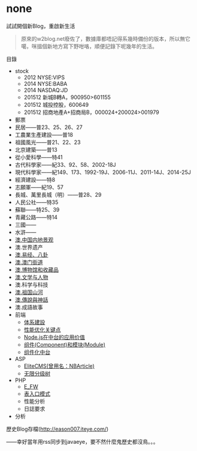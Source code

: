 # none
試試開個新Blog，重啟新生活

> 原來的w2blog.net廢佐了，數據庫都唔記得系幾時備份的版本，所以無它噶，咪搵個新地方寫下野咁咯，順便記錄下呢幾年的生活。

目錄
* stock
  * 2012 NYSE:VIPS
  * 2014 NYSE:BABA
  * 2014 NASDAQ:JD
  * 201512 新城B轉A，900950>601155
  * 201512 城投控股，600649
  * 201512 招商地產A+招商局B，000024+200024>001979
* 郵票
 * 民居——普23、25、26、27
 * 工農業生產建設——普18
 * 祖國風光——普21、22、23
 * 北京建築——普13
 * 從小愛科學——特41
 * 古代科學家——紀33、92、58、2002-18J
 * 現代科學家——紀149、173、1992-19J、2006-11J、2011-14J、2014-25J
 * 經濟建設——特8
 * 志願軍——紀19、57
 * 長城、萬里長城（明）——普28、29
 * 人民公社——特35
 * 蘇聯——特25、39
 * 青藏公路——特14
 * 三國——
 * 水滸——
 * [澳.中国内地景观](https://github.com/eason007/none/blob/master/philately/mac.zhongguo-neidi-jingguan.md)
 * 澳.世界遗产
 * [澳.易经、八卦](https://github.com/eason007/none/blob/master/philately/mac.yijing-bagua.md)
 * [澳.澳门街道](https://github.com/eason007/none/blob/master/philately/mac.aomen-jiedao.md)
 * [澳.博物馆和收藏品](https://github.com/eason007/none/blob/master/philately/mac.bowuguan-shoucangpin.md)
 * [澳.文学与人物](https://github.com/eason007/none/blob/master/philately/mac.wenxue-renwu.md)
 * 澳.科学与科技
 * [澳.祖国山河](https://github.com/eason007/none/blob/master/philately/mac.zuguo-shanhe.md)
 * [澳.傳說與神話](https://github.com/eason007/none/blob/master/philately/mac.chuanshuo-shenhua.md)
 * 澳.成語故事
* 前端
  * [体系建設](https://github.com/eason007/none/blob/master/frontend/environment-building.md)
  * [性能优化关键点](https://github.com/eason007/none/blob/master/frontend/profile-keypoint.md)
  * [Node.js在中台的应用价值](https://github.com/eason007/none/blob/master/frontend/nodejs-4-midway.md)
  * [组件(Component)和模块(Module)](https://github.com/eason007/none/blob/master/frontend/component-or-module.md)
  * [组件化中台](https://github.com/eason007/none/blob/master/frontend/component-midway.md)
* ASP
  * [EliteCMS(曾用名：NBArticle)](https://github.com/eason007/nbarticle)
  * [无限分级树](https://github.com/eason007/none/blob/master/asp/tree.md)
* PHP
  * [E_FW](https://github.com/eason007/e-fw)
  * [表入口模式](https://github.com/eason007/none/blob/master/php/table-data-gateway.md)
  * 性能分析
  * 日誌要求
* 分析

歷史Blog存檔(http://eason007.iteye.com/)

——幸好當年用rss同步到javaeye，要不然什麼鬼歷史都沒鳥。。。
